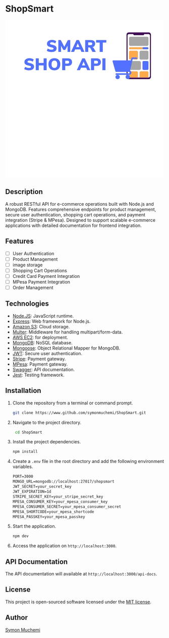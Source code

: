 # ShopSmart

![shopsmart](./smart_shop_logo-no-bg.png)

## Description

A robust RESTful API for e-commerce operations built with Node.js and MongoDB. Features comprehensive endpoints for product management, secure user authentication, shopping cart operations, and payment integration (Stripe & MPesa). Designed to support scalable e-commerce applications with detailed documentation for frontend integration.

## Features

- [ ] User Authentication
- [ ] Product Management
- [ ] image storage
- [ ] Shopping Cart Operations
- [ ] Credit Card Payment Integration
- [ ] MPesa Payment Integration
- [ ] Order Management

## Technologies

- [Node.JS](www.nodejs.org): JavaScript runtime.
- [Express](https://expressjs.com/): Web framework for Node.js.
- [Amazon S3](https://aws.amazon.com/s3/): Cloud storage.
- [Multer](https://www.npmjs.com/package/multer): Middleware for handling multipart/form-data.
- [AWS EC2](https://aws.amazon.com/ec2/): for deployment.
- [MongoDB](https://www.mongodb.com/): NoSQL database.
- [Mongoose](https://mongoosejs.com/): Object Relational Mapper for MongoDB.
- [JWT](https://jwt.io/): Secure user authentication.
- [Stripe](https://stripe.com/): Payment gateway.
- [MPesa](https://developer.safaricom.co.ke/): Payment gateway.
- [Swagger](https://swagger.io/): API documentation.
- [Jest](https://jestjs.io/): Testing framework.

## Installation

1. Clone the repository from a terminal or command prompt.

   ```bash
   git clone https://www.github.com/symonmuchemi/ShopSmart.git
   ```

2. Navigate to the project directory.

   ```bash
    cd ShopSmart
    ```

3. Install the project dependencies.

    ```bash
    npm install
    ```

4. Create a `.env` file in the root directory and add the following environment variables.

    ```env
    PORT=3000
    MONGO_URL=mongodb://localhost:27017/shopsmart
    JWT_SECRET=your_secret_key
    JWT_EXPIRATION=1d
    STRIPE_SECRET_KEY=your_stripe_secret_key
    MPESA_CONSUMER_KEY=your_mpesa_consumer_key
    MPESA_CONSUMER_SECRET=your_mpesa_consumer_secret
    MPESA_SHORTCODE=your_mpesa_shortcode
    MPESA_PASSKEY=your_mpesa_passkey
    ```

5. Start the application.

    ```bash
    npm dev
    ```

6. Access the application on `http://localhost:3000`.

## API Documentation

The API documentation will available at `http://localhost:3000/api-docs`.

## License

This project is open-sourced software licensed under the [MIT license](https://opensource.org/licenses/MIT).

## Author

[Symon Muchemi](https://www.github.com/symonmuchemi)
